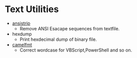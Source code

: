 Text Utilities
==============

* [ansistrip](./ansistrip/readme.mkd)
   * Remove ANSI Esacape sequences from textfile.
* hexdump
   * Print hexdecimal dump of binary file.
* [camelfmt](./camelfmt/readme.mkd)
   * Correct wordcase for VBScript,PowerShell and so on.
